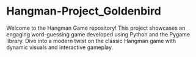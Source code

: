 # Hangman-Project_Goldenbird
Welcome to the Hangman Game repository! This project showcases an engaging word-guessing game developed using Python and the Pygame library. Dive into a modern twist on the classic Hangman game with dynamic visuals and interactive gameplay.
